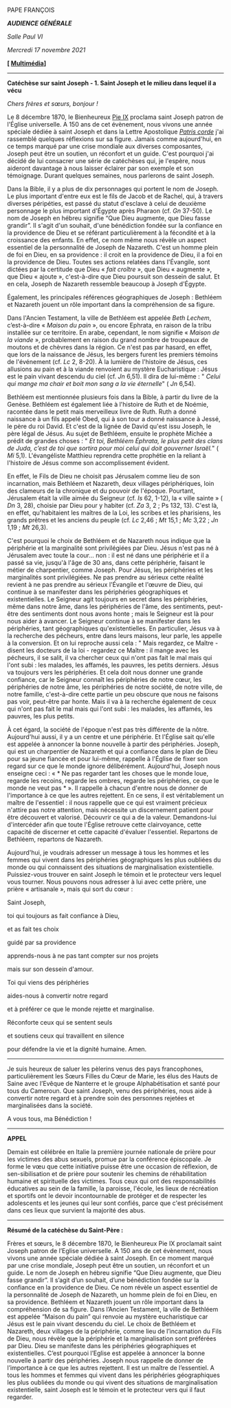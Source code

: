 PAPE FRANÇOIS

***AUDIENCE GÉNÉRALE***

*Salle Paul VI*

*Mercredi 17 novembre 2021*

**[ [Multimédia](http://w2.vatican.va/content/francesco/fr/events/event.dir.html/content/vaticanevents/fr/2021/11/17/udienzagenerale.html)]**

__________________________________

**Catéchèse sur saint Joseph - 1. Saint Joseph et le milieu dans lequel il a vécu**

*Chers frères et sœurs, bonjour !*

Le 8 décembre 1870, le Bienheureux [Pie IX](https://www.vatican.va/content/pius-ix/fr.html) proclama saint Joseph patron de l'Église universelle. A 150 ans de cet évènement, nous vivons une année spéciale dédiée à saint Joseph et dans la Lettre Apostolique *[Patris corde](https://www.vatican.va/content/francesco/fr/apost_letters/documents/papa-francesco-lettera-ap_20201208_patris-corde.html)* j'ai rassemblé quelques réflexions sur sa figure. Jamais comme aujourd'hui, en ce temps marqué par une crise mondiale aux diverses composantes, Joseph peut être un soutien, un réconfort et un guide. C'est pourquoi j'ai décidé de lui consacrer une série de catéchèses qui, je l'espère, nous aideront davantage à nous laisser éclairer par son exemple et son témoignage. Durant quelques semaines, nous parlerons de saint Joseph.

Dans la Bible, il y a plus de dix personnages qui portent le nom de Joseph. Le plus important d'entre eux est le fils de Jacob et de Rachel, qui, à travers diverses péripéties, est passé du statut d'esclave à celui de deuxième personnage le plus important d'Égypte après Pharaon (cf. *Gn* 37-50). Le nom de Joseph en hébreu signifie “Que Dieu augmente, que Dieu fasse grandir”. Il s'agit d'un souhait, d'une bénédiction fondée sur la confiance en la providence de Dieu et se référant particulièrement à la fécondité et à la croissance des enfants. En effet, ce nom même nous révèle un aspect essentiel de la personnalité de Joseph de Nazareth. C'est un homme plein de foi en Dieu, en sa providence : il croit en la providence de Dieu, il a foi en la providence de Dieu. Toutes ses actions relatées dans l'Évangile, sont dictées par la certitude que Dieu « *fait croître* », que Dieu « augmente », que Dieu « ajoute », c'est-à-dire que Dieu poursuit son dessein de salut. Et en cela, Joseph de Nazareth ressemble beaucoup à Joseph d'Égypte.

Également, les principales références géographiques de Joseph : Bethléem et Nazareth jouent un rôle important dans la compréhension de sa figure.

Dans l'Ancien Testament, la ville de Bethléem est appelée *Beth Lechem*, c’est-à-dire « *Maison du pain* », ou encore Ephrata, en raison de la tribu installée sur ce territoire. En arabe, cependant, le nom signifie « *Maison de la viande* », probablement en raison du grand nombre de troupeaux de moutons et de chèvres dans la région. Ce n'est pas par hasard, en effet, que lors de la naissance de Jésus, les bergers furent les premiers témoins de l'événement (cf. *Lc* 2, 8-20). À la lumière de l'histoire de Jésus, ces allusions au pain et à la viande renvoient au mystère Eucharistique : Jésus est le pain vivant descendu du ciel (cf. *Jn* 6,51). Il dira de lui-même : " *Celui qui mange ma chair et boit mon sang a la vie éternelle*" ( *Jn* 6,54).

Bethléem est mentionnée plusieurs fois dans la Bible, à partir du livre de la Genèse. Bethléem est également liée à l'histoire de Ruth et de Noémie, racontée dans le petit mais merveilleux livre de Ruth. Ruth a donné naissance à un fils appelé Obed, qui à son tour a donné naissance à Jessé, le père du roi David. Et c'est de la lignée de David qu'est issu Joseph, le père légal de Jésus. Au sujet de Bethléem, ensuite le prophète Michée a prédit de grandes choses : " *Et toi, Bethléem Éphrata, le plus petit des clans de Juda, c’est de toi que sortira pour moi celui qui doit gouverner Israël.*" ( *Mi* 5,1). L'évangéliste Matthieu reprendra cette prophétie en la reliant à l'histoire de Jésus comme son accomplissement évident.

En effet, le Fils de Dieu ne choisit pas Jérusalem comme lieu de son incarnation, mais Bethléem et Nazareth, deux villages périphériques, loin des clameurs de la chronique et du pouvoir de l'époque. Pourtant, Jérusalem était la ville aimée du Seigneur (cf. *Is* 62, 1-12), la « ville sainte » ( *Dn* 3, 28), choisie par Dieu pour y habiter (cf. *Za* 3, 2 ; Ps 132, 13). C'est là, en effet, qu'habitaient les maîtres de la Loi, les scribes et les pharisiens, les grands prêtres et les anciens du peuple (cf. *Lc* 2,46 ; *Mt* 15,1 ; *Mc* 3,22 ; *Jn* 1,19 ; *Mt* 26,3).

C'est pourquoi le choix de Bethléem et de Nazareth nous indique que la périphérie et la marginalité sont privilégiées par Dieu. Jésus n'est pas né à Jérusalem avec toute la cour... non : il est né dans une périphérie et il a passé sa vie, jusqu'à l'âge de 30 ans, dans cette périphérie, faisant le métier de charpentier, comme Joseph. Pour Jésus, les périphéries et les marginalités sont privilégiées. Ne pas prendre au sérieux cette réalité revient à ne pas prendre au sérieux l'Évangile et l'œuvre de Dieu, qui continue à se manifester dans les périphéries géographiques et existentielles. Le Seigneur agit toujours en secret dans les périphéries, même dans notre âme, dans les périphéries de l'âme, des sentiments, peut-être des sentiments dont nous avons honte ; mais le Seigneur est là pour nous aider à avancer. Le Seigneur continue à se manifester dans les périphéries, tant géographiques qu'existentielles. En particulier, Jésus va à la recherche des pécheurs, entre dans leurs maisons, leur parle, les appelle à la conversion. Et on lui reproche aussi cela : " Mais regardez, ce Maître - disent les docteurs de la loi - regardez ce Maître : il mange avec les pécheurs, il se salit, il va chercher ceux qui n'ont pas fait le mal mais qui l'ont subi : les malades, les affamés, les pauvres, les petits derniers. Jésus va toujours vers les périphéries. Et cela doit nous donner une grande confiance, car le Seigneur connaît les périphéries de notre cœur, les périphéries de notre âme, les périphéries de notre société, de notre ville, de notre famille, c'est-à-dire cette partie un peu obscure que nous ne faisons pas voir, peut-être par honte. Mais il va à la recherche également de ceux qui n'ont pas fait le mal mais qui l'ont subi : les malades, les affamés, les pauvres, les plus petits.

À cet égard, la société de l'époque n'est pas très différente de la nôtre. Aujourd'hui aussi, il y a un centre et une périphérie. Et l'Église sait qu'elle est appelée à annoncer la bonne nouvelle à partir des périphéries. Joseph, qui est un charpentier de Nazareth et qui a confiance dans le plan de Dieu pour sa jeune fiancée et pour lui-même, rappelle à l'Église de fixer son regard sur ce que le monde ignore délibérément. Aujourd'hui, Joseph nous enseigne ceci : « * Ne pas regarder tant les choses que le monde loue, regarde les recoins, regarde les ombres, regarde les périphéries, ce que le monde ne veut pas * ». Il rappelle à chacun d'entre nous de donner de l'importance à ce que les autres rejettent. En ce sens, il est véritablement un maître de l'essentiel : il nous rappelle que ce qui est vraiment précieux n'attire pas notre attention, mais nécessite un discernement patient pour être découvert et valorisé. Découvrir ce qui a de la valeur. Demandons-lui d'intercéder afin que toute l'Église retrouve cette clairvoyance, cette capacité de discerner et cette capacité d'évaluer l'essentiel. Repartons de Bethléem, repartons de Nazareth.

Aujourd'hui, je voudrais adresser un message à tous les hommes et les femmes qui vivent dans les périphéries géographiques les plus oubliées du monde ou qui connaissent des situations de marginalisation existentielle. Puissiez-vous trouver en saint Joseph le témoin et le protecteur vers lequel vous tourner. Nous pouvons nous adresser à lui avec cette prière, une prière « artisanale », mais qui sort du cœur :

Saint Joseph,

toi qui toujours as fait confiance à Dieu,

et as fait tes choix

guidé par sa providence

apprends-nous à ne pas tant compter sur nos projets

mais sur son dessein d'amour.

Toi qui viens des périphéries

aides-nous à convertir notre regard

et à préférer ce que le monde rejette et marginalise.

Réconforte ceux qui se sentent seuls

et soutiens ceux qui travaillent en silence

pour défendre la vie et la dignité humaine. Amen.

* * *

Je suis heureux de saluer les pèlerins venus des pays francophones, particulièrement les Sœurs Filles du Cœur de Marie, les élus des Hauts de Saine avec l’Evêque de Nanterre et le groupe Alphabétisation et santé pour tous du Cameroun. Que saint Joseph, venu des périphéries, nous aide à convertir notre regard et à prendre soin des personnes rejetées et marginalisées dans la société.

A vous tous, ma Bénédiction !

* * *

**APPEL**

Demain est célébrée en Italie la première journée nationale de prière pour les victimes des abus sexuels, promue par la conférence épiscopale. Je forme le vœu que cette initiative puisse être une occasion de réflexion, de sen-sibilisation et de prière pour soutenir les chemins de réhabilitation humaine et spirituelle des victimes. Tous ceux qui ont des responsabilités éducatives au sein de la famille, la paroisse, l'école, les lieux de récréation et sportifs ont le devoir incontournable de protéger et de respecter les adolescents et les jeunes qui leur sont confiés, parce que c'est précisément dans ces lieux que survient la majorité des abus.

* * *

**Résumé de la catéchèse du Saint-Père :**

Frères et sœurs, le 8 décembre 1870, le Bienheureux Pie IX proclamait saint Joseph patron de l’Eglise universelle. A 150 ans de cet évènement, nous vivons une année spéciale dédiée à saint Joseph. En ce moment marqué par une crise mondiale, Joseph peut être un soutien, un réconfort et un guide. Le nom de Joseph en hébreu signifie “Que Dieu augmente, que Dieu fasse grandir”. Il s’agit d’un souhait, d’une bénédiction fondée sur la confiance en la providence de Dieu. Ce nom révèle un aspect essentiel de la personnalité de Joseph de Nazareth, un homme plein de foi en Dieu, en sa providence. Bethléem et Nazareth jouent un rôle important dans la compréhension de sa figure. Dans l’Ancien Testament, la ville de Bethléem est appelée “Maison du pain” qui renvoie au mystère eucharistique car Jésus est le pain vivant descendu du ciel. Le choix de Bethléem et Nazareth, deux villages de la périphérie, comme lieu de l’incarnation du Fils de Dieu, nous révèle que la périphérie et la marginalisation sont préférées par Dieu. Dieu se manifeste dans les périphéries géographiques et existentielles. C’est pourquoi l’Eglise est appelée à annoncer la bonne nouvelle à partir des périphéries. Joseph nous rappelle de donner de l’importance à ce que les autres rejettent. Il est un maître de l’essentiel. A tous les hommes et femmes qui vivent dans les périphéries géographiques les plus oubliées du monde ou qui vivent des situations de marginalisation existentielle, saint Joseph est le témoin et le protecteur vers qui il faut regarder.